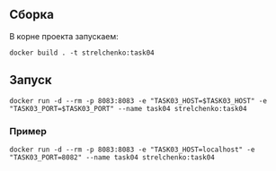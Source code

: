 ## Сборка
В корне проекта запускаем:
```shell script
docker build . -t strelchenko:task04
```

## Запуск
```shell script
docker run -d --rm -p 8083:8083 -e "TASK03_HOST=$TASK03_HOST" -e "TASK03_PORT=$TASK03_PORT" --name task04 strelchenko:task04
```

### Пример
```shell script
docker run -d --rm -p 8083:8083 -e "TASK03_HOST=localhost" -e "TASK03_PORT=8082" --name task04 strelchenko:task04
```
